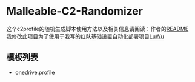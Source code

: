 # Malleable-C2-Randomizer
 这个c2profile的随机生成脚本使用方法以及相关信息请阅读：作者的[README](https://github.com/bluscreenofjeff/Malleable-C2-Randomizer/blob/master/README.md)  
 我修改此项目为了使用于我写的红队基础设置自动化部署项目[LuWu](https://github.com/360-A-Team/LuWu)

## 模板列表
 - onedrive.profile 
